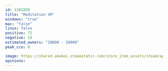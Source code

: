 ```yaml
---
id: 1301850
title: "Meditation VR"
windows: "true"
mac: "false"
linux: false
positive: 72
negative: 19
estimated_owners: "20000 - 50000"
peak_ccu: 0

image: https://shared.akamai.steamstatic.com/store_item_assets/steam/apps/1301850/header.jpg?t=1601569026
opinions:
---
```

